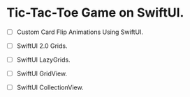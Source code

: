 # Tic-Tac-Toe Game on SwiftUI.

- [ ] Custom Card Flip Animations Using SwiftUI.
- [ ] SwiftUI 2.0 Grids.
- [ ] SwiftUI LazyGrids.
- [ ] SwiftUI GridView.
- [ ] SwiftUI CollectionView.
 